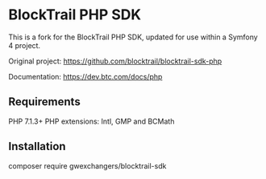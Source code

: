 BlockTrail PHP SDK
==================

This is a fork for the BlockTrail PHP SDK, updated for use within a Symfony 4 project.

Original project: https://github.com/blocktrail/blocktrail-sdk-php 

Documentation: https://dev.btc.com/docs/php

Requirements
------------
PHP 7.1.3+ 
PHP extensions: Intl, GMP and BCMath


Installation
------------

composer require gwexchangers/blocktrail-sdk

